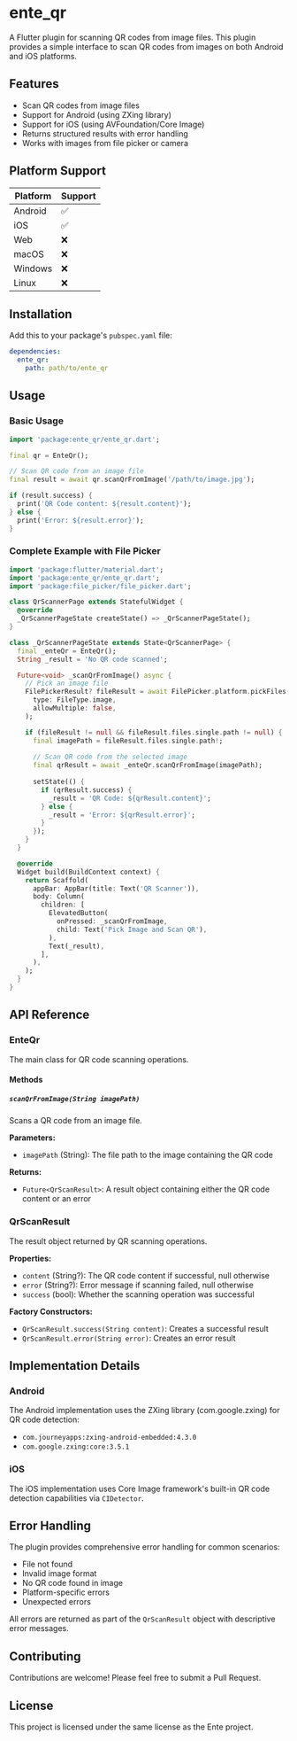 # ente_qr

A Flutter plugin for scanning QR codes from image files. This plugin provides a simple interface to scan QR codes from images on both Android and iOS platforms.

## Features

- Scan QR codes from image files
- Support for Android (using ZXing library)
- Support for iOS (using AVFoundation/Core Image)
- Returns structured results with error handling
- Works with images from file picker or camera

## Platform Support

| Platform | Support |
|----------|---------|
| Android  | ✅      |
| iOS      | ✅      |
| Web      | ❌      |
| macOS    | ❌      |
| Windows  | ❌      |
| Linux    | ❌      |

## Installation

Add this to your package's `pubspec.yaml` file:

```yaml
dependencies:
  ente_qr:
    path: path/to/ente_qr
```

## Usage

### Basic Usage

```dart
import 'package:ente_qr/ente_qr.dart';

final qr = EnteQr();

// Scan QR code from an image file
final result = await qr.scanQrFromImage('/path/to/image.jpg');

if (result.success) {
  print('QR Code content: ${result.content}');
} else {
  print('Error: ${result.error}');
}
```

### Complete Example with File Picker

```dart
import 'package:flutter/material.dart';
import 'package:ente_qr/ente_qr.dart';
import 'package:file_picker/file_picker.dart';

class QrScannerPage extends StatefulWidget {
  @override
  _QrScannerPageState createState() => _QrScannerPageState();
}

class _QrScannerPageState extends State<QrScannerPage> {
  final _enteQr = EnteQr();
  String _result = 'No QR code scanned';

  Future<void> _scanQrFromImage() async {
    // Pick an image file
    FilePickerResult? fileResult = await FilePicker.platform.pickFiles(
      type: FileType.image,
      allowMultiple: false,
    );

    if (fileResult != null && fileResult.files.single.path != null) {
      final imagePath = fileResult.files.single.path!;
      
      // Scan QR code from the selected image
      final qrResult = await _enteQr.scanQrFromImage(imagePath);
      
      setState(() {
        if (qrResult.success) {
          _result = 'QR Code: ${qrResult.content}';
        } else {
          _result = 'Error: ${qrResult.error}';
        }
      });
    }
  }

  @override
  Widget build(BuildContext context) {
    return Scaffold(
      appBar: AppBar(title: Text('QR Scanner')),
      body: Column(
        children: [
          ElevatedButton(
            onPressed: _scanQrFromImage,
            child: Text('Pick Image and Scan QR'),
          ),
          Text(_result),
        ],
      ),
    );
  }
}
```

## API Reference

### EnteQr

The main class for QR code scanning operations.

#### Methods

##### `scanQrFromImage(String imagePath)`

Scans a QR code from an image file.

**Parameters:**
- `imagePath` (String): The file path to the image containing the QR code

**Returns:**
- `Future<QrScanResult>`: A result object containing either the QR code content or an error

### QrScanResult

The result object returned by QR scanning operations.

**Properties:**
- `content` (String?): The QR code content if successful, null otherwise
- `error` (String?): Error message if scanning failed, null otherwise  
- `success` (bool): Whether the scanning operation was successful

**Factory Constructors:**
- `QrScanResult.success(String content)`: Creates a successful result
- `QrScanResult.error(String error)`: Creates an error result

## Implementation Details

### Android

The Android implementation uses the ZXing library (com.google.zxing) for QR code detection:
- `com.journeyapps:zxing-android-embedded:4.3.0`
- `com.google.zxing:core:3.5.1`

### iOS

The iOS implementation uses Core Image framework's built-in QR code detection capabilities via `CIDetector`.

## Error Handling

The plugin provides comprehensive error handling for common scenarios:
- File not found
- Invalid image format
- No QR code found in image
- Platform-specific errors
- Unexpected errors

All errors are returned as part of the `QrScanResult` object with descriptive error messages.

## Contributing

Contributions are welcome! Please feel free to submit a Pull Request.

## License

This project is licensed under the same license as the Ente project.
